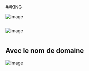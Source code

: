##KING

![image](images/one.PNG)
```

```

![image](images/two.PNG)
```

```
## Avec le nom de domaine
![image](images/aks.PNG)
```
```

